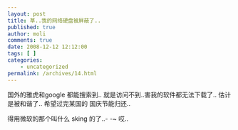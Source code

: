 ```yaml
---
layout: post
title: 草..我的网络硬盘被屏蔽了..
published: true
author: moli
comments: true
date: 2008-12-12 12:12:00
tags: [ ]
categories:
    - uncategorized
permalink: /archives/14.html
---
```

国外的雅虎和google 都能搜索到.. 就是访问不到..害我的软件都无法下载了.. 估计是被和谐了.. 希望过完某国的 国庆节能归还..

得用微软的那个叫什么 sking 的了..- -~ 哎..